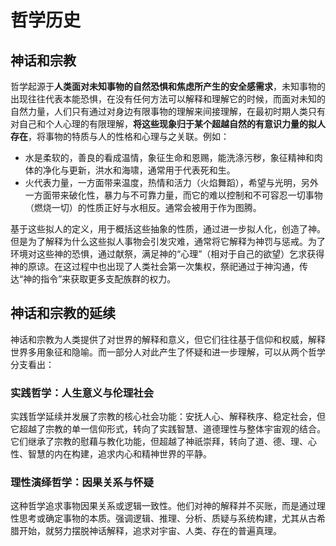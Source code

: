 # 哲学历史

## 神话和宗教
哲学起源于**人类面对未知事物的自然恐惧和焦虑所产生的安全感需求**，未知事物的出现往往代表本能恐惧，在没有任何方法可以解释和理解它的时候，而面对未知的自然力量，人们只有通过对身边有限事物的理解来间接理解，在最初时期人类只有对自己和个人心理的有限理解，**将这些现象归于某个超越自然的有意识力量的拟人存在**，将事物的特质与人的性格和心理与之关联。例如：
  
  + 水是柔软的，善良的看成温情，象征生命和恩赐，能洗涤污秽，象征精神和肉体的净化与更新，洪水和海啸，通常用于代表死和生。
  + 火代表力量，一方面带来温度，热情和活力（火焰舞蹈），希望与光明，另外一方面带来破化性，暴力与不可靠力量，而它的难以控制和不可容忍一切事物（燃烧一切）的性质正好与水相反。通常会被用于作为图腾。

基于这些拟人的定义，用于概括这些抽象的性质，通过进一步拟人化，创造了神。但是为了解释为什么这些拟人事物会引发灾难，通常将它解释为神罚与惩戒。为了环境对这些神的恐惧，通过献祭，满足神的“心理”（相对于自己的欲望）乞求获得神的原谅。在这过程中也出现了人类社会第一次集权，祭祀通过于神沟通，传达“神的指令”来获取更多支配族群的权力。

## 神话和宗教的延续
神话和宗教为人类提供了对世界的解释和意义，但它们往往基于信仰和权威，解释世界多用象征和隐喻。而一部分人对此产生了怀疑和进一步理解，可以从两个哲学分支看出：

### 实践哲学：人生意义与伦理社会
实践哲学延续并发展了宗教的核心社会功能：安抚人心、解释秩序、稳定社会，但它超越了宗教的单一信仰形式，转向了实践智慧、道德理性与整体宇宙观的结合。它们继承了宗教的慰藉与教化功能，但超越了神祇崇拜，转向了道、德、理、心性、智慧的内在构建，追求内心和精神世界的平静。

### 理性演绎哲学：因果关系与怀疑
这种哲学追求事物因果关系或逻辑一致性。他们对神的解释并不买账，而是通过理性思考或确定事物的本质。强调逻辑、推理、分析、质疑与系统构建，尤其从古希腊开始，就努力摆脱神话解释，追求对宇宙、人类、存在的普遍真理。
